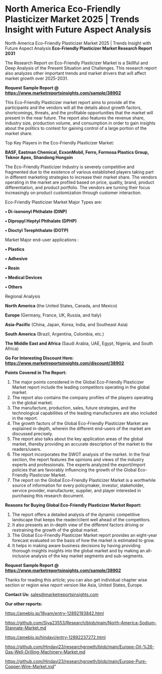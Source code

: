 # North America Eco-Friendly Plasticizer Market 2025 | Trends Insight with Future Aspect Analysis
North America Eco-Friendly Plasticizer Market 2025 | Trends Insight with Future Aspect Analysis
<strong>Eco-Friendly Plasticizer Market Research Report 2031</strong>

The Research Report on Eco-Friendly Plasticizer Market is a Skillful and Deep Analysis of the Present Situation and Challenges. This research report also analyzes other important trends and market drivers that will affect market growth over 2025-2031.

<strong>Request Sample Report @ <a href=https://www.marketreportsinsights.com/sample/38902>https://www.marketreportsinsights.com/sample/38902</a></strong>

This Eco-Friendly Plasticizer market report aims to provide all the participants and the vendors will all the details about growth factors, shortcomings, threats, and the profitable opportunities that the market will present in the near future. The report also features the revenue share, industry size, production volume, and consumption in order to gain insights about the politics to contest for gaining control of a large portion of the market share.

Top Key Players in the Eco-Friendly Plasticizer Market:

<strong>BASF, Eastman Chemical, ExxonMobil, Ferro, Formosa Plastics Group, Teknor Apex, Shandong Hongxin</strong>

The Eco-Friendly Plasticizer Industry is severely competitive and fragmented due to the existence of various established players taking part in different marketing strategies to increase their market share. The vendors operating in the market are profiled based on price, quality, brand, product differentiation, and product portfolio. The vendors are turning their focus increasingly on product customization through customer interaction.

Eco-Friendly Plasticizer Market Major Types are:

<strong>•  Di-isononyl Phthalate (DINP)

•  Dipropyl Heptyl Phthalate (DPHP)

•  Dioctyl Terephthalate (DOTP)</strong>

Market Major end-user applications :

<strong>•  Plastics

•  Adhesive

•  Resin

•  Medical Devices

•  Others</strong>

Regional Analysis

</u><strong><b>North America</b></strong> (the United States, Canada, and Mexico)

<strong><b>Europe </b></strong>(Germany, France, UK, Russia, and Italy)

<strong><b>Asia-Pacific</b></strong> (China, Japan, Korea, India, and Southeast Asia)

<strong><b>South America</b></strong> (Brazil, Argentina, Colombia, etc.)

<strong><b>The Middle East and Africa</b></strong> (Saudi Arabia, UAE, Egypt, Nigeria, and South Africa)

<strong>Go For Interesting Discount Here: <a href=https://www.marketreportsinsights.com/discount/38902>https://www.marketreportsinsights.com/discount/38902</a></strong>

<strong>Points Covered in The Report:</strong>
<ol>
  <li>The major points considered in the Global Eco-Friendly Plasticizer Market report include the leading competitors operating in the global market.</li>
  <li>The report also contains the company profiles of the players operating in the global market.</li>
  <li>The manufacture, production, sales, future strategies, and the technological capabilities of the leading manufacturers are also included in the report.</li>
  <li>The growth factors of the Global Eco-Friendly Plasticizer Market are explained in-depth, wherein the different end-users of the market are discussed precisely.</li>
  <li>The report also talks about the key application areas of the global market, thereby providing an accurate description of the market to the readers/users.</li>
  <li>The report incorporates the SWOT analysis of the market. In the final section, the report features the opinions and views of the industry experts and professionals. The experts analyzed the export/import policies that are favorably influencing the growth of the Global Eco-Friendly Plasticizer Market.</li>
  <li>The report on the Global Eco-Friendly Plasticizer Market is a worthwhile source of information for every policymaker, investor, stakeholder, service provider, manufacturer, supplier, and player interested in purchasing this research document.</li>
</ol>
<strong>Reasons for Buying Global Eco-Friendly Plasticizer Market Report:</strong>

<ol>
  <li>The report offers a detailed analysis of the dynamic competitive landscape that keeps the reader/client well ahead of the competitors.</li>
  <li>It also presents an in-depth view of the different factors driving or restraining the growth of the global market.</li>
  <li>The Global Eco-Friendly Plasticizer Market report provides an eight-year forecast evaluated on the basis of how the market is estimated to grow.</li>
  <li>It helps in making aware business decisions by having providing thorough insights insights into the global market and by making an all-inclusive analysis of the key market segments and sub-segments.</li>
</ol>
<strong>Request Sample Report @ <a href=https://www.marketreportsinsights.com/sample/38902>https://www.marketreportsinsights.com/sample/38902</a></strong>


Thanks for reading this article; you can also get individual chapter wise section or region wise report version like Asia, United States, Europe.

<strong>Contact Us:</strong>
sales@marketreportsinsights.com

<strong>Our other reports:</strong>

<a href=https://ameblo.jp/18yam/entry-12892193842.html>https://ameblo.jp/18yam/entry-12892193842.html</a>

<a href=https://github.com/Siya23553/Research/blob/main/North-America-Sodium-Stannate-Market.md>https://github.com/Siya23553/Research/blob/main/North-America-Sodium-Stannate-Market.md</a>

<a href=https://ameblo.jp/hindavi/entry-12892237272.html>https://ameblo.jp/hindavi/entry-12892237272.html</a>

<a href=https://github.com/Hindavi23/researchgrowth/blob/main/Europe-Oil-%26-Gas-Well-Drilling-Machinery-Market.md>https://github.com/Hindavi23/researchgrowth/blob/main/Europe-Oil-%26-Gas-Well-Drilling-Machinery-Market.md</a>

<a href=https://github.com/Hindavi23/researchgrowth/blob/main/Europe-Pure-Copper-Wire-Market.md>https://github.com/Hindavi23/researchgrowth/blob/main/Europe-Pure-Copper-Wire-Market.md</a>"
